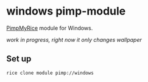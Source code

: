 # windows pimp-module

[PimpMyRice](https://github.com/daddodev/pimpmyrice) module for Windows.

*work in progress, right now it only changes wallpaper*

## Set up

```bash
rice clone module pimp://windows
```
